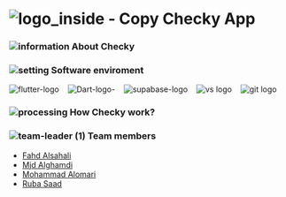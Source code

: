 #  ![logo_inside - Copy](https://github.com/flutter-team5/Checky/assets/101333803/86d2e3f0-8ca8-4f6b-a474-0ddb80c5a110) Checky App  
### ![information](https://github.com/flutter-team5/Checky/assets/101333803/cbe162a4-63ef-45ba-bd01-fe3542e5199c) About Checky

### ![setting](https://github.com/flutter-team5/Checky/assets/101333803/bee58cf6-76ec-4877-835a-2cf06bdbd6e2) Software enviroment
![flutter-logo](https://github.com/flutter-team5/Checky/assets/101333803/fbd80d57-221e-4b92-89e8-023be41d1373)&nbsp; &nbsp;
![Dart-logo-](https://github.com/flutter-team5/Checky/assets/101333803/6916a448-567b-4262-b425-b1f7da11622e)&nbsp; &nbsp;
![supabase-logo](https://github.com/flutter-team5/Checky/assets/101333803/8e60e5bd-7d08-4a5f-8c50-e17e3c891af3)&nbsp; &nbsp;
![vs logo](https://github.com/flutter-team5/Checky/assets/101333803/3ba7fccf-ee9f-46f0-a7a7-0746a1dbe370)&nbsp; &nbsp;
![git logo](https://github.com/flutter-team5/Checky/assets/101333803/5095eccf-97a0-4649-8e26-0f86fe39e338)

### ![processing](https://github.com/flutter-team5/Checky/assets/101333803/37e20ecf-7384-46cf-b8bd-1494f351c2bd) How Checky work?


###  ![team-leader (1)](https://github.com/flutter-team5/Checky/assets/101333803/4cd7c315-bf8f-4ec7-ae1d-f6b8882fde89) Team members
- [Fahd Alsahali](https://github.com/Fahd17)
- [Mjd Alghamdi](https://github.com/Mjd-Gh)
- [Mohammad Alomari](https://github.com/Muham23d)
- [Ruba Saad](https://github.com/ru14s)
  

